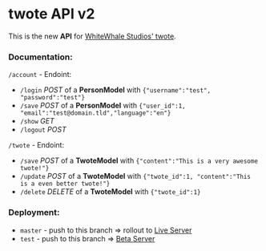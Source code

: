 # twote API v2

This is the new **API** for [WhiteWhale Studios' twote](https://t.whitewhale.studio).

### Documentation:

`/account` - Endoint:
- `/login` _POST_ of a **PersonModel** with `{"username":"test", "password":"test"}`
- `/save` _POST_ of a **PersonModel** with `{"user_id":1, "email":"test@domain.tld","language":"en"}`
- `/show` _GET_
- `/logout` _POST_

  
`/twote` - Endoint:
- `/save` _POST_ of a **TwoteModel** with `{"content":"This is a very awesome twote!"}`
- `/update` _POST_ of a **TwoteModel** with `{"twote_id":1, "content":"This is a even better twote!"}`
- `/delete` _DELETE_ of a **TwoteModel** with `{"twote_id":1}`

### Deployment:

- `master` - push to this branch => rollout to [Live Server](https://t.whitewhale.studio)
- `test` - push to this branch => [Beta Server](https://twote-beta.irwks.net)